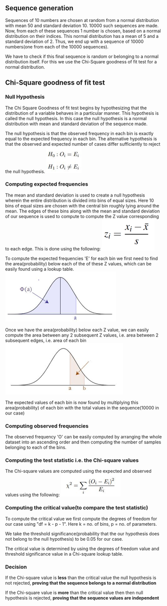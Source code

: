 ## Sequence generation
Sequences of 10 numbers are chosen at random from a normal distribution with mean 50 and standard deviation 10. 10000 such sequences are made. Now, from each of these sequences 1 number is chosen, based on a normal distribution on their indices. This normal distribution has a mean of 5 and a standard deviation of 2. Thus, we end up with a sequence of 10000 numbers(one from each of the 10000 sequences).

We have to check if this final sequence is random or belonging to a normal distribution itself. For this we use the Chi-Square goodness of fit test for a normal distribution.

## Chi-Square goodness of fit test
### Null Hypothesis
The Chi Square Goodness of fit test begins by hypothesizing that the distribution of a variable behaves in a particular manner. This hypothesis is called the null hypothesis. In this case the null hypothesis is a normal distribution with mean and standard deviation of the sequence made.

The null hypothesis is that the observed frequency in each bin is exactly equal to the expected frequency in each bin. The alternative hypothesis is that the observed and expected number of cases differ sufficiently to reject the null hypothesis.
  ![](images/image0.jpg)
### Computing expected frequencies
The mean and standard deviation is used to create a null hypothesis wherein the entire distribution is divided into bins of equal sizes. Here 10 bins of equal sizes are chosen with the central bin roughly lying around the mean. The edges of these bins along with the mean and standard deviation of our sequence is used to compute to compute the Z value corresponding to each edge. This is done using the following:
  ![](images/image1.jpg)

To compute the expected frequencies 'E' for each bin we first need to find the area(probability) below each of the of these Z values, which can be easily found using a lookup table.
  ![](images/image2.jpg)

Once we have the area(probability) below each Z value, we can easily compute the area between any 2 subsequent Z values, i.e. area between 2 subsequent edges, i.e. area of each bin
  ![](images/image3.jpg)

The expected values of each bin is now found by multiplying this area(probability) of each bin with the total values in the sequence(10000 in our case)

### Computing observed frequencies
The observed frequency 'O' can be easily computed by arranging the whole dataset into an ascending order and then computing the number of samples belonging to each of the bins.

### Computing the test statistic i.e. the Chi-square values
The Chi-square values are computed using the expected and observed values using the following:
  ![](images/image4.jpg)

### Computing the critical value(to compare the test statistic)
To compute the critical value we first compute the degrees of freedom for our case using "df = k - p - 1". Here k = no. of bins, p = no. of parameters.

We take the threshold significance(probability that the our hypothesis does not belong to the null hypothesis) to be 0.05 for our case.

The critical value is determined by using the degrees of freedom value and threshold significance value in a Chi-square lookup table.

### Decision
If the Chi-square value is **less** than the critical value the null hypothesis is not rejected, **proving that the sequence belongs to a normal distribution**

If the Chi-square value is **more** than the critical value then then null hypothesis is rejected, **proving that the sequence values are independent**
